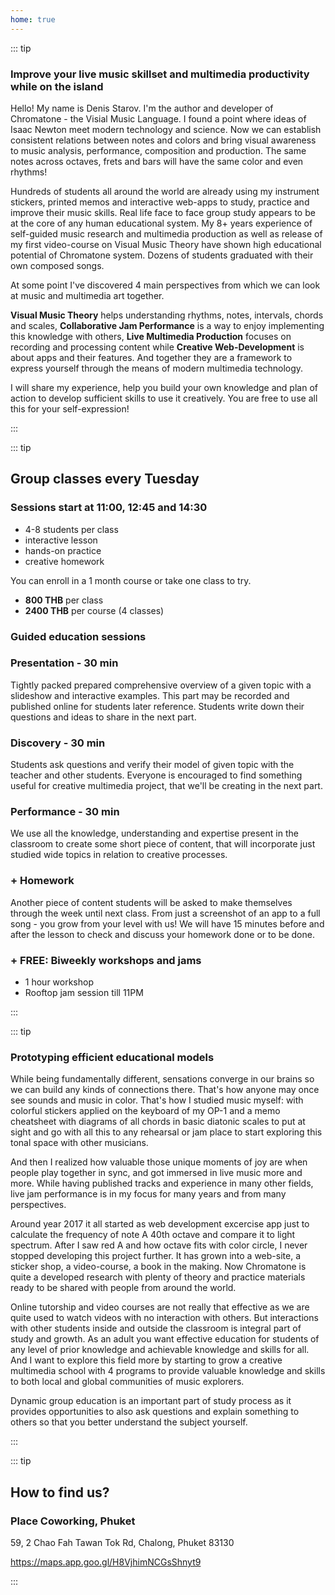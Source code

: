 ```yaml
---
home: true
---
```


<script setup>
import ProgramsList from './programs/ProgramsList.vue'
import YoutubeEmbed from './use/YoutubeEmbed.vue'

import { defineClientComponent } from 'vitepress'
const CourseList = defineClientComponent(() => import('./courses/CourseList.vue'))
const ClassSchedule = defineClientComponent(() => import('./classes/ClassSchedule.vue'))
</script>

::: tip

### Improve your live music skillset and multimedia productivity while on the island

Hello! My name is Denis Starov. I'm the author and developer of Chromatone - the Visial Music Language. I found a point where ideas of Isaac Newton meet modern technology and science. Now we can establish consistent relations between notes and colors and bring visual awareness to music analysis, performance, composition and production. The same notes across octaves, frets and bars will have the same color and even rhythms!

Hundreds of students all around the world are already using my instrument stickers, printed memos and interactive web-apps to study, practice and improve their music skills. Real life face to face group study appears to be at the core of any human educational system. My 8+ years experience of self-guided music research and multimedia production as well as release of my first video-course on Visual Music Theory have shown high educational potential of Chromatone system. Dozens of students graduated with their own composed songs.

At some point I've discovered 4 main perspectives from which we can look at music and multimedia art together.

**Visual Music Theory** helps understanding rhythms, notes, intervals, chords and scales, **Collaborative Jam Performance** is a way to enjoy implementing this knowledge with others, **Live Multimedia Production** focuses on recording and processing content while **Creative Web-Development** is about apps and their features. And together they are a framework to express yourself through the means of modern multimedia technology.

I will share my experience, help you build your own knowledge and plan of action to develop sufficient skills to use it creatively. You are free to use all this for your self-expression!

:::

<YoutubeEmbed class="mx-2" video="34Sg5JMlE10" />
<!-- 
<ProgramsList />

<ClassSchedule /> 
-->

::: tip

## Group classes every Tuesday

### Sessions start at 11:00, 12:45 and 14:30

- 4-8 students per class
- interactive lesson
- hands-on practice
- creative homework

You can enroll in a 1 month course or take one class to try.

- **800 THB** per class
- **2400 THB** per course (4 classes)

### Guided education sessions

### Presentation - 30 min

Tightly packed prepared comprehensive overview of a given topic with a slideshow and interactive examples. This part may be recorded and published online for students later reference. Students write down their questions and ideas to share in the next part.

### Discovery - 30 min

Students ask questions and verify their model of given topic with the teacher and other students. Everyone is encouraged to find something useful for creative multimedia project, that we'll be creating in the next part.

### Performance - 30 min

We use all the knowledge, understanding and expertise present in the classroom to create some short piece of content, that will incorporate just studied wide topics in relation to creative processes.

### + Homework

Another piece of content students will be asked to make themselves through the week until next class. From just a screenshot of an app to a full song - you grow from your level with us! We will have 15 minutes before and after the lesson to check and discuss your homework done or to be done.

### + FREE: Biweekly workshops and jams

- 1 hour workshop
- Rooftop jam session till 11PM

:::

::: tip

### Prototyping efficient educational models

While being fundamentally different, sensations converge in our brains so we can build any kinds of connections there. That's how anyone may once see sounds and music in color. That's how I studied music myself: with colorful stickers applied on the keyboard of my OP-1 and a memo cheatsheet with diagrams of all chords in basic diatonic scales to put at sight and go with all this to any rehearsal or jam place to start exploring this tonal space with other musicians.

And then I realized how valuable those unique moments of joy are when people play together in sync, and got immersed in live music more and more. While having published tracks and experience in many other fields, live jam performance is in my focus for many years and from many perspectives.

Around year 2017 it all started as web development excercise app just to calculate the frequency of note A 40th octave and compare it to light spectrum. After I saw red A and how octave fits with color circle, I never stopped developing this project further. It has grown into a web-site, a sticker shop, a video-course, a book in the making. Now Chromatone is quite a developed research with plenty of theory and practice materials ready to be shared with people from around the world.

Online tutorship and video courses are not really that effective as we are quite used to watch videos with no interaction with others. But interactions with other students inside and outside the classroom is integral part of study and growth. As an adult you want effective education for students of any level of prior knowledge and achievable knowledge and skills for all. And I want to explore this field more by starting to grow a creative multimedia school with 4 programs to provide valuable knowledge and skills to both local and global communities of music explorers.

Dynamic group education is an important part of study process as it provides opportunities to also ask questions and explain something to others so that you better understand the subject yourself.

:::

::: tip

## How to find us?

### Place Coworking, Phuket

59, 2 Chao Fah Tawan Tok Rd,
Chalong, Phuket 83130

https://maps.app.goo.gl/H8VjhimNCGsShnyt9

:::
